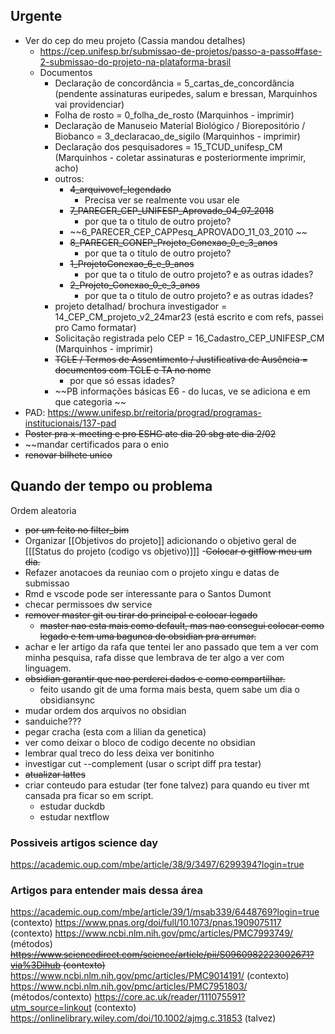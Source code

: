 ## Urgente

- Ver do cep do meu projeto (Cassia mandou detalhes)
	- https://cep.unifesp.br/submissao-de-projetos/passo-a-passo#fase-2-submissao-do-projeto-na-plataforma-brasil
	- Documentos
		- Declaração de concordância = 5_cartas_de_concordância (pendente assinaturas euripedes, salum e bressan,  Marquinhos vai providenciar)
		- Folha de rosto = 0_folha_de_rosto (Marquinhos - imprimir)
		- Declaração de Manuseio Material Biológico / Biorepositório / Biobanco = 3_declaracao_de_sigilo (Marquinhos - imprimir)
		- Declaração dos pesquisadores = 15_TCUD_unifesp_CM (Marquinhos - coletar assinaturas e posteriormente imprimir, acho)
		- outros:  
			- ~~4_arquivovcf_legendado~~
				- Precisa ver se realmente vou usar ele
			- ~~7_PARECER_CEP_UNIFESP_Aprovado_04_07_2018~~
				- por que ta o titulo de outro projeto?
			- ~~6_PARECER_CEP_CAPPesq_APROVADO_11_03_2010 ~~ 
			- ~~8_PARECER_CONEP_Projeto_Conexao_0_e_3_anos~~  
				- por que ta o titulo de outro projeto?
			- ~~1_ProjetoConexao_6_e_9_anos~~  
				- por que ta o titulo de outro projeto? e as outras idades?
			- ~~2_Projeto_Conexao_0_e_3_anos~~
				-  por que ta o titulo de outro projeto? e as outras idades?
		- projeto detalhad/ brochura investigador = 14_CEP_CM_projeto_v2_24mar23 (está escrito e com refs, passei pro Camo formatar)
		- Solicitação registrada pelo CEP = 16_Cadastro_CEP_UNIFESP_CM (Marquinhos - imprimir)
		-  ~~TCLE / Termos de Assentimento / Justificativa de Ausência = documentos com TCLE e TA no nome~~
			- por que só essas idades?
		- ~~PB informações básicas E6 - do lucas, ve se adiciona e em que categoria ~~
- PAD:
	https://www.unifesp.br/reitoria/prograd/programas-institucionais/137-pad
- ~~Poster pra x-meeting e pro ESHG ate dia 20 sbg ate dia 2/02~~ 
- ~~mandar certificados para o enio
-  ~~renovar bilhete unico~~ 

## Quando der tempo ou problema

Ordem aleatoria

- ~~por um feito no filter_bim~~
- Organizar [[Objetivos do projeto]] adicionando o objetivo geral de [[[Status do projeto (codigo vs objetivo)]]]
-~~Colocar o gitflow meu um dia.~~
- Refazer anotacoes da reuniao com o projeto xingu e datas de submissao
- Rmd e vscode pode ser interessante para o Santos Dumont
- checar permissoes dw service
- ~~remover master git ou tirar do principal e colocar legado~~
	- ~~master nao esta mais como default, mas nao consegui colocar como legado e tem uma bagunca do obsidian pra arrumar.~~
- achar e ler artigo da rafa que tentei ler ano passado que tem a ver com minha pesquisa, rafa disse que lembrava de ter algo a ver com linguagem.
- ~~obsidian garantir que nao perderei dados e como compartilhar.~~
	- feito usando git de uma forma mais besta, quem sabe um dia o obsidiansync
- mudar ordem dos arquivos no obsidian
- sanduiche???
- pegar cracha (esta com a lilian da genetica)
- ver como deixar o bloco de codigo decente no obsidian
- lembrar qual treco do less deixa ver bonitinho
- investigar cut --complement (usar o script diff pra testar)
- ~~atualizar lattes~~
- criar conteudo para estudar (ter fone talvez) para quando eu tiver mt cansada pra ficar so em script.
	- estudar duckdb
	- estudar nextflow

### Possiveis artigos science day

https://academic.oup.com/mbe/article/38/9/3497/6299394?login=true

### Artigos para entender mais dessa área

https://academic.oup.com/mbe/article/39/1/msab339/6448769?login=true (contexto)
https://www.pnas.org/doi/full/10.1073/pnas.1909075117 (contexto)
https://www.ncbi.nlm.nih.gov/pmc/articles/PMC7993749/ (métodos)
~~https://www.sciencedirect.com/science/article/pii/S0960982223002671?via%3Dihub (contexto)~~
https://www.ncbi.nlm.nih.gov/pmc/articles/PMC9014191/ (contexto)
https://www.ncbi.nlm.nih.gov/pmc/articles/PMC7951803/ (métodos/contexto)
https://core.ac.uk/reader/111075591?utm_source=linkout (contexto)
https://onlinelibrary.wiley.com/doi/10.1002/ajmg.c.31853 (talvez)